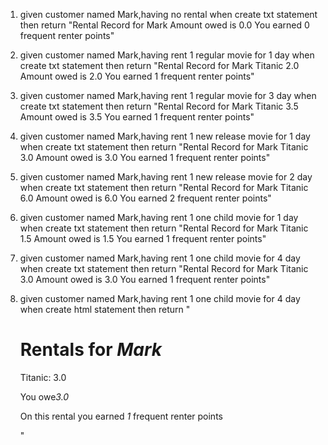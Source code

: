 1.  given customer named Mark,having no rental
    when create txt statement
    then return "Rental Record for Mark
                 Amount owed is 0.0
                 You earned 0 frequent renter points"

2.  given customer named Mark,having rent 1 regular movie for 1 day
    when create txt statement
    then return "Rental Record for Mark
                 	Titanic	2.0
                 Amount owed is 2.0
                 You earned 1 frequent renter points"

3.  given customer named Mark,having rent 1 regular movie for 3 day
    when create txt statement
    then return "Rental Record for Mark
                 	Titanic	3.5
                 Amount owed is 3.5
                 You earned 1 frequent renter points"

4.  given customer named Mark,having rent 1 new release movie for 1 day
    when create txt statement
    then return "Rental Record for Mark
                 	Titanic	3.0
                 Amount owed is 3.0
                 You earned 1 frequent renter points"

5.  given customer named Mark,having rent 1 new release movie for 2 day
    when create txt statement
    then return "Rental Record for Mark
                 	Titanic	6.0
                 Amount owed is 6.0
                 You earned 2 frequent renter points"

6.  given customer named Mark,having rent 1 one child movie for 1 day
    when create txt statement
    then return "Rental Record for Mark
                 	Titanic	1.5
                 Amount owed is 1.5
                 You earned 1 frequent renter points"

7.  given customer named Mark,having rent 1 one child movie for 4 day
    when create txt statement
    then return "Rental Record for Mark
                 	Titanic	3.0
                 Amount owed is 3.0
                 You earned 1 frequent renter points"

8.  given customer named Mark,having rent 1 one child movie for 4 day
    when create html statement
    then return "<H1>Rentals for <EM>Mark</EM></H1><P>
                 Titanic: 3.0<BR>
                 <P>You owe<EM>3.0</EM><P>
                 On this rental you earned <EM>1</EM> frequent renter points<P>"